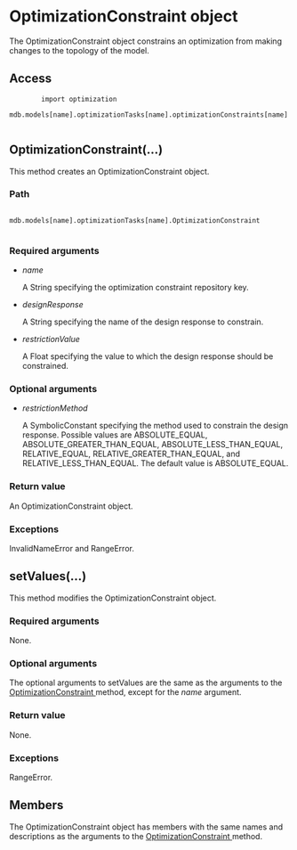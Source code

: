 # OptimizationConstraint object

The OptimizationConstraint object constrains an optimization from making changes to the topology of the model.

## Access

```
        import optimization
        mdb.models[name].optimizationTasks[name].optimizationConstraints[name]
      
```

## OptimizationConstraint(...)



This method creates an OptimizationConstraint object.



### Path

```
          mdb.models[name].optimizationTasks[name].OptimizationConstraint
        
```

### Required arguments

- *name*

  A String specifying the optimization constraint repository key.

- *designResponse*

  A String specifying the name of the design response to constrain.

- *restrictionValue*

  A Float specifying the value to which the design response should be constrained.

### Optional arguments

- *restrictionMethod*

  A SymbolicConstant specifying the method used to constrain the design response. Possible values are ABSOLUTE_EQUAL, ABSOLUTE_GREATER_THAN_EQUAL, ABSOLUTE_LESS_THAN_EQUAL, RELATIVE_EQUAL, RELATIVE_GREATER_THAN_EQUAL, and RELATIVE_LESS_THAN_EQUAL. The default value is ABSOLUTE_EQUAL.

### Return value

An OptimizationConstraint object.

### Exceptions

InvalidNameError and RangeError.



## setValues(...)



This method modifies the OptimizationConstraint object.



### Required arguments

None.

### Optional arguments

The optional arguments to setValues are the same as the arguments to the [OptimizationConstraint ](https://help.3ds.com/2022/english/DSSIMULIA_Established/SIMACAEKERRefMap/simaker-c-optimizationconstraintpyc.htm?ContextScope=all#simaker-optimizationconstraintoptimizationconstraintpyc)method, except for the *name* argument.

### Return value

None.

### Exceptions

RangeError.



## Members

The OptimizationConstraint object has members with the same names and descriptions as the arguments to the [OptimizationConstraint ](https://help.3ds.com/2022/english/DSSIMULIA_Established/SIMACAEKERRefMap/simaker-c-optimizationconstraintpyc.htm?ContextScope=all#simaker-optimizationconstraintoptimizationconstraintpyc)method.